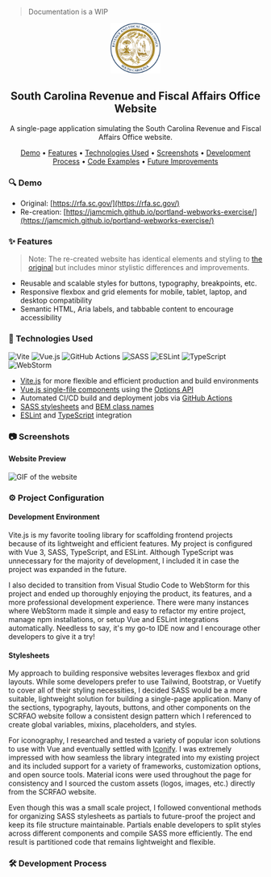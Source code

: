 > Documentation is a WIP

<!-- Heading -->
<section>
    <div align='center'>
        <img src='public/assets/icons/scrfao-favicon.svg' alt='South Carolina Revenue and Fiscal Affairs Office logo' width='100' height='100' />
        <h1>South Carolina Revenue and Fiscal Affairs Office Website</h1>
        <p>A single-page application simulating the South Carolina Revenue and Fiscal Affairs Office website.</p>
    </div>
    <p align='center'>
        <a href='#demo'>Demo</a> •
        <a href='#features'>Features</a> •
        <a href='#technologies-used'>Technologies Used</a> •
        <a href='#screenshots'>Screenshots</a> •
        <a href='#development-process'>Development Process</a> •
        <a href='#code-examples'>Code Examples</a> •
        <a href='#future-improvements'>Future Improvements</a>
    </p>
</section>

<!-- Demo -->

<h3 id="demo">🔍 Demo</h3>

- Original: [https://rfa.sc.gov/](https://rfa.sc.gov/)
- Re-creation: [https://jamcmich.github.io/portland-webworks-exercise/](https://jamcmich.github.io/portland-webworks-exercise/)

<!-- Features -->

<h3 id="features">✨ Features</h3>

> Note: The re-created website has identical elements and styling to <a href="https://rfa.sc.gov/">the original</a> but includes minor stylistic differences and improvements.

- Reusable and scalable styles for buttons, typography, breakpoints, etc.
- Responsive flexbox and grid elements for mobile, tablet, laptop, and desktop compatibility
- Semantic HTML, Aria labels, and tabbable content to encourage accessibility

<!-- Technologies Used -->
    
<h3 id="technologies-used">🧰 Technologies Used</h3>

![Vite](https://img.shields.io/badge/vite-%23646CFF.svg?style=for-the-badge&logo=vite&logoColor=white) ![Vue.js](https://img.shields.io/badge/vuejs-%2335495e.svg?style=for-the-badge&logo=vuedotjs&logoColor=%234FC08D) ![GitHub Actions](https://img.shields.io/badge/github%20actions-%232671E5.svg?style=for-the-badge&logo=githubactions&logoColor=white) ![SASS](https://img.shields.io/badge/SASS-hotpink.svg?style=for-the-badge&logo=SASS&logoColor=white) ![ESLint](https://img.shields.io/badge/ESLint-4B3263?style=for-the-badge&logo=eslint&logoColor=white) ![TypeScript](https://img.shields.io/badge/typescript-%23007ACC.svg?style=for-the-badge&logo=typescript&logoColor=white) ![WebStorm](https://img.shields.io/badge/webstorm-143?style=for-the-badge&logo=webstorm&logoColor=white&color=black)

- <a href="https://vitejs.dev/">Vite.js</a> for more flexible and efficient production and build environments
- <a href="https://vuejs.org/guide/scaling-up/sfc.html">Vue.js single-file components</a> using the <a href="https://vuejs.org/guide/introduction.html#api-styles">Options API</a>
- Automated CI/CD build and deployment jobs via <a href="https://github.com/features/actions">GitHub Actions</a>
- <a href="https://sass-lang.com/">SASS stylesheets<a/> and <a href="https://getbem.com/">BEM class names</a>
- <a href="https://eslint.org/">ESLint</a> and <a href="https://www.typescriptlang.org/">TypeScript</a> integration

<!-- Screenshots -->
    
<h3 id="screenshots">📷 Screenshots</h3>

<h4>Website Preview</h4>
<img src="readme/website-preview.gif" alt="GIF of the website" />

<!-- Project Configuration -->
    
<h3 id="project-configuration">⚙️ Project Configuration</h3>
    
<h4>Development Environment</h4>
<p>Vite.js is my favorite tooling library for scaffolding frontend projects because of its lightweight and efficient features. My project is configured with Vue 3, SASS, TypeScript, and ESLint. Although TypeScript was unnecessary for the majority of development, I included it in case the project was expanded in the future.</p>

<p>I also decided to transition from Visual Studio Code to WebStorm for this project and ended up thoroughly enjoying the product, its features, and a more professional development experience. There were many instances where WebStorm made it simple and easy to refactor my entire project, manage npm installations, or setup Vue and ESLint integrations automatically. Needless to say, it's my go-to IDE now and I encourage other developers to give it a try!</p>
    
<h4>Stylesheets</h4>
<p>My approach to building responsive websites leverages flexbox and grid layouts. While some developers prefer to use Tailwind, Bootstrap, or Vuetify to cover all of their styling necessities, I decided SASS would be a more suitable, lightweight solution for building a single-page application. Many of the sections, typography, layouts, buttons, and other components on the SCRFAO website follow a consistent design pattern which I referenced to create global variables, mixins, placeholders, and styles.</p>
    
<p>For iconography, I researched and tested a variety of popular icon solutions to use with Vue and eventually settled with <a href="https://icon-sets.iconify.design/">Iconify</a>. I was extremely impressed with how seamless the library integrated into my existing project and its included support for a variety of frameworks, customization options, and open source tools. Material icons were used throughout the page for consistency and I sourced the custom assets (logos, images, etc.) directly from the SCRFAO website.</p>
    
<p>Even though this was a small scale project, I followed conventional methods for organizing SASS stylesheets as partials to future-proof the project and keep its file structure maintainable. Partials enable developers to split styles across different components and compile SASS more efficiently. The end result is partitioned code that remains lightweight and flexible.</p>
    
<!-- Development Process -->

<h3 id="development-process">🛠️ Development Process</h3>
